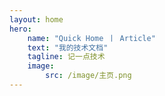 ```yaml
---
layout: home
hero:
    name: "Quick Home 丨 Article"
    text: "我的技术文档"
    tagline: 记一点技术
    image:
        src: /image/主页.png
---
```

